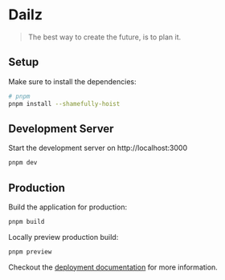 # Dailz

> The best way to create the future, is to plan it.

## Setup

Make sure to install the dependencies:

```bash
# pnpm
pnpm install --shamefully-hoist
```

## Development Server

Start the development server on http://localhost:3000

```bash
pnpm dev
```

## Production

Build the application for production:

```bash
pnpm build
```

Locally preview production build:

```bash
pnpm preview
```

Checkout the [deployment documentation](https://v3.nuxtjs.org/guide/deploy/presets) for more information.
